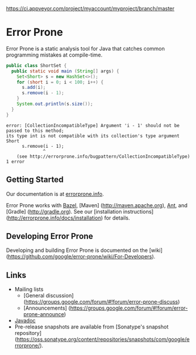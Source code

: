 https://ci.appveyor.com/project/myaccount/myproject/branch/master
# Error Prone

Error Prone is a static analysis tool for Java that catches common programming
mistakes at compile-time.

```java
public class ShortSet {
  public static void main (String[] args) {
    Set<Short> s = new HashSet<>();
    for (short i = 0; i < 100; i++) {
      s.add(i);
      s.remove(i - 1);
    }
    System.out.println(s.size());
  }
}
```

```
error: [CollectionIncompatibleType] Argument 'i - 1' should not be passed to this method;
its type int is not compatible with its collection's type argument Short
      s.remove(i - 1);
              ^
    (see http://errorprone.info/bugpattern/CollectionIncompatibleType)
1 error
```

## Getting Started

Our documentation is at [errorprone.info](http://errorprone.info).

Error Prone works with [Bazel](http://bazel.io), [Maven]
(http://maven.apache.org), [Ant](http://ant.apache.org), and [Gradle]
(http://gradle.org). See our [installation instructions]
(http://errorprone.info/docs/installation) for details.

## Developing Error Prone

Developing and building Error Prone is documented on the [wiki]
(https://github.com/google/error-prone/wiki/For-Developers).

## Links

-   Mailing lists
    -   [General discussion]
        (https://groups.google.com/forum/#!forum/error-prone-discuss)
    -   [Announcements]
        (https://groups.google.com/forum/#!forum/error-prone-announce)
-   [Javadoc](http://errorprone.info/api/latest/)
-   Pre-release snapshots are available from [Sonatype's snapshot repository]
    (https://oss.sonatype.org/content/repositories/snapshots/com/google/errorprone/).
